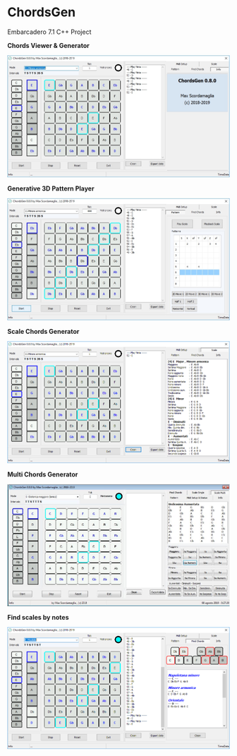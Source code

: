# ChordsGen
Embarcadero 7.1 C++ Project


<b>Chords Viewer & Generator</b>

![alt text](https://github.com/MaxScorda/ChordsGen_Exe/blob/master/Info/MainInfo.jpg)


<b>Generative 3D Pattern Player</b>

![alt text](https://github.com/MaxScorda/ChordsGen_Exe/blob/master/Info/MainPattern.jpg)



<b>Scale Chords Generator</b>

![alt text](https://github.com/MaxScorda/ChordsGen_Exe/blob/master/Info/MainScale.png)



<b>Multi Chords Generator</b>

![alt text](https://github.com/MaxScorda/ChordsGen_Exe/blob/master/Info/MainMultiChords.jpg)



<b>Find scales by notes</b>

![alt text](https://github.com/MaxScorda/ChordsGen_Exe/blob/master/Info/MainFind.png)
